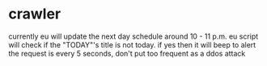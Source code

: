 # crawler

currently eu will update the next day schedule around 10 - 11 p.m.
eu script will check if the "TODAY"'s title is not today. if yes then it will beep to alert
the request is every 5 seconds, don't put too frequent as a ddos attack